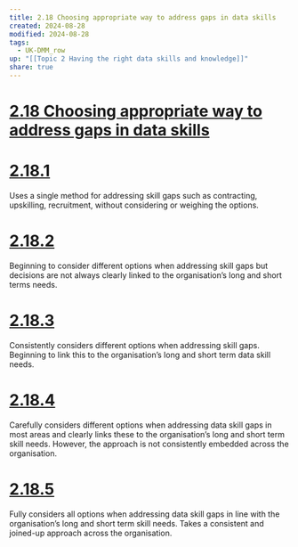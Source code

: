 ```yaml
---
title: 2.18 Choosing appropriate way to address gaps in data skills
created: 2024-08-28
modified: 2024-08-28
tags:
  - UK-DMM_row
up: "[[Topic 2 Having the right data skills and knowledge]]"
share: true
---
```

# [2.18 Choosing appropriate way to address gaps in data skills](2.18%20Choosing%20appropriate%20way%20to%20address%20gaps%20in%20data%20skills.md)
# [2.18.1](2.18.1.md)

Uses a single method for addressing skill gaps such as contracting, upskilling, recruitment, without considering or weighing the options.

# [2.18.2](2.18.2.md)

Beginning to consider different options when addressing skill gaps but decisions are not always clearly linked to the organisation’s long and short terms needs.

# [2.18.3](2.18.3.md)

Consistently considers different options when addressing skill gaps. Beginning to link this to the organisation’s long and short term data skill needs.

# [2.18.4](2.18.4.md)

Carefully considers different options when addressing data skill gaps in most areas and clearly links these to the organisation’s long and short term skill needs. However, the approach is not consistently embedded across the organisation.

# [2.18.5](2.18.5.md)

Fully considers all options when addressing data skill gaps in line with the organisation’s long and short term skill needs. Takes a consistent and joined-up approach across the organisation.
